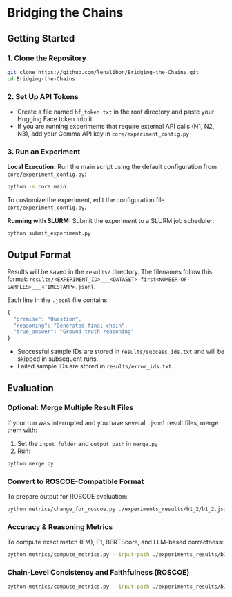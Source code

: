 # Bridging the Chains
## Getting Started
### 1. Clone the Repository
```bash
git clone https://github.com/lenalibon/Bridging-the-Chains.git
cd Bridging-the-Chains
```

### 2. Set Up API Tokens
- Create a file named `hf_token.txt` in the root directory and paste your Hugging Face token into it.
- If you are running experiments that require external API calls (N1, N2, N3), add your Gemma API key in `core/experiment_config.py`

### 3. Run an Experiment
**Local Execution:** Run the main script using the default configuration from `core/experiment_config.py`:
```bash
python -m core.main
```
To customize the experiment, edit the configuration file `core/experiment_config.py`.

**Running with SLURM:** Submit the experiment to a SLURM job scheduler: 
```bash
python submit_experiment.py
```

## Output Format 
Results will be saved in the `results/` directory. The filenames follow this format: `results/<EXPERIMENT_ID>___<DATASET>-first<NUMBER-OF-SAMPLES>___<TIMESTAMP>.jsonl`.

Each line in the `.jsonl` file contains:
```javascript
{
  "premise": "Question",
  "reasoning": "Generated final chain",
  "true_answer": "Ground truth reasoning"
}
```
- Successful sample IDs are stored in `results/success_ids.txt` and will be skipped in subsequent runs.
- Failed sample IDs are stored in `results/error_ids.txt`.

## Evaluation
### Optional: Merge Multiple Result Files
If your run was interrupted and you have several `.jsonl` result files, merge them with:
1. Set the `input_folder` and `output_path` in `merge.py`
2. Run:
```bash
python merge.py
```

### Convert to ROSCOE-Compatible Format
To prepare output for ROSCOE evaluation:
```bash
python metrics/change_for_roscoe.py ./experiments_results/b1_2/b1_2.jsonl ./experiments_results/b1_2/b1_2_roscoe.jsonl
```

### Accuracy & Reasoning Metrics
To compute exact match (EM), F1, BERTScore, and LLM-based correctness:
```bash
python metrics/compute_metrics.py --input-path ./experiments_results/b1_2/b1_2.jsonl --suffix jsonl --metrics llm f1 em bert
```

### Chain-Level Consistency and Faithfulness (ROSCOE)
```bash
python metrics/compute_metrics.py --input-path ./experiments_results/b1_2/b1_2_roscoe.jsonl --suffix jsonl --metrics roscoe
```

